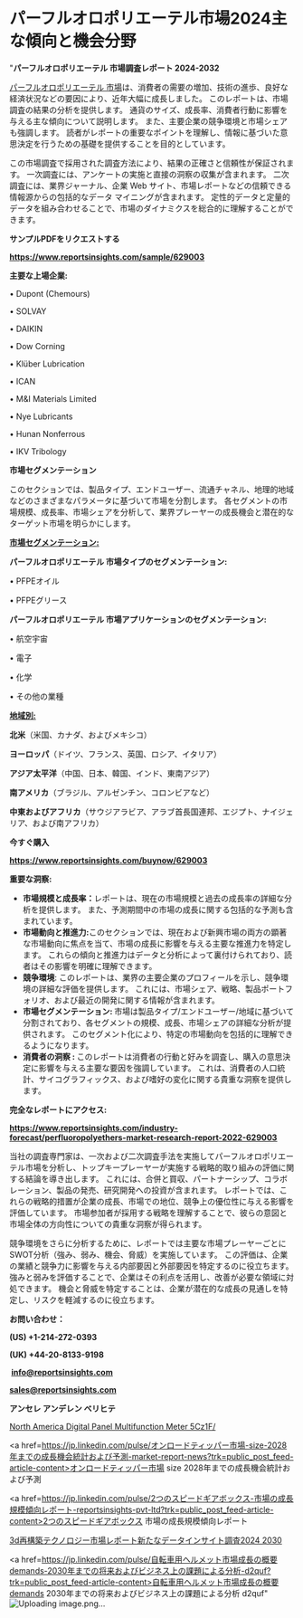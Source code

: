 # パーフルオロポリエーテル市場2024主な傾向と機会分野

"<strong>パーフルオロポリエーテル 市場調査レポート 2024-2032</strong>

<a href=https://www.reportsinsights.com/sample/629003>パーフルオロポリエーテル 市場</a>は、消費者の需要の増加、技術の進歩、良好な経済状況などの要因により、近年大幅に成長しました。 このレポートは、市場調査の結果の分析を提供します。 通貨のサイズ、成長率、消費者行動に影響を与える主な傾向について説明します。 また、主要企業の競争環境と市場シェアも強調します。 読者がレポートの重要なポイントを理解し、情報に基づいた意思決定を行うための基礎を提供することを目的としています。

この市場調査で採用された調査方法により、結果の正確さと信頼性が保証されます。 一次調査には、アンケートの実施と直接の洞察の収集が含まれます。 二次調査には、業界ジャーナル、企業 Web サイト、市場レポートなどの信頼できる情報源からの包括的なデータ マイニングが含まれます。 定性的データと定量的データを組み合わせることで、市場のダイナミクスを総合的に理解することができます。

<strong><b>サンプルPDFをリクエストする</b></strong>

<a href=https://www.reportsinsights.com/sample/629003><strong><u>https://www.reportsinsights.com/sample/629003</u></strong></a>

<strong>主要な上場企業:</strong>

• Dupont (Chemours)

• SOLVAY

• DAIKIN

• Dow Corning

• Klüber Lubrication

• ICAN

• M&I Materials Limited

• Nye Lubricants

• Hunan Nonferrous

• IKV Tribology

<strong>市場セグメンテーション</strong>

このセクションでは、製品タイプ、エンドユーザー、流通チャネル、地理的地域などのさまざまなパラメータに基づいて市場を分割します。 各セグメントの市場規模、成長率、市場シェアを分析して、業界プレーヤーの成長機会と潜在的なターゲット市場を明らかにします。

<strong><u>市場セグメンテーション</u></strong><strong><u>:</u></strong>

<strong>パーフルオロポリエーテル 市場タイプのセグメンテーション:</strong>

• PFPEオイル

• PFPEグリース

<strong>パーフルオロポリエーテル 市場アプリケーションのセグメンテーション:</strong>

• 航空宇宙

• 電子

• 化学

• その他の業種

<strong><u>地域別</u></strong><strong><u>:</u></strong>

<strong>北米</strong>（米国、カナダ、およびメキシコ）

<strong>ヨーロッパ</strong>（ドイツ、フランス、英国、ロシア、イタリア）

<strong>アジア太平洋</strong>（中国、日本、韓国、インド、東南アジア）

<strong>南アメリカ</strong>（ブラジル、アルゼンチン、コロンビアなど）

<strong>中東およびアフリカ</strong>（サウジアラビア、アラブ首長国連邦、エジプト、ナイジェリア、および南アフリカ）

<strong>今すぐ購入</strong>

<a href=https://www.reportsinsights.com/buynow/629003><strong><u>https://www.reportsinsights.com/buynow/629003</u></strong></a>

<strong>重要な洞察:</strong>
<ul>
  <li><strong>市場規模と成長率：</strong>レポートは、現在の市場規模と過去の成長率の詳細な分析を提供します。 また、予測期間中の市場の成長に関する包括的な予測も含まれています。</li>
  <li><strong>市場動向と推進力:</strong>このセクションでは、現在および新興市場の両方の顕著な市場動向に焦点を当て、市場の成長に影響を与える主要な推進力を特定します。 これらの傾向と推進力はデータと分析によって裏付けられており、読者はその影響を明確に理解できます。</li>
  <li><strong>競争環境</strong>: このレポートは、業界の主要企業のプロフィールを示し、競争環境の詳細な評価を提供します。 これには、市場シェア、戦略、製品ポートフォリオ、および最近の開発に関する情報が含まれます。</li>
  <li><strong>市場セグメンテーション: </strong>市場は製品タイプ/エンドユーザー/地域に基づいて分割されており、各セグメントの規模、成長、市場シェアの詳細な分析が提供されます。 このセグメント化により、特定の市場動向を包括的に理解できるようになります。</li>
  <li><strong>消費者の洞察 : </strong>このレポートは消費者の行動と好みを調査し、購入の意思決定に影響を与える主要な要因を強調しています。 これは、消費者の人口統計、サイコグラフィックス、および嗜好の変化に関する貴重な洞察を提供します。</li>
</ul>
<strong>完全なレポートにアクセス:</strong>

<a href=https://www.reportsinsights.com/industry-forecast/perfluoropolyethers-market-research-report-2022-629003><strong><u><b>https://www.reportsinsights.com/industry-forecast/perfluoropolyethers-market-research-report-2022-629003</b></u></strong></a>

当社の調査専門家は、一次および二次調査手法を実施してパーフルオロポリエーテル市場を分析し、トップキープレーヤーが実施する戦略的取り組みの評価に関する結論を導き出します。 これには、合併と買収、パートナーシップ、コラボレーション、製品の発売、研究開発への投資が含まれます。 レポートでは、これらの戦略的措置が企業の成長、市場での地位、競争上の優位性に与える影響を評価しています。 市場参加者が採用する戦略を理解することで、彼らの意図と市場全体の方向性についての貴重な洞察が得られます。

競争環境をさらに分析するために、レポートでは主要な市場プレーヤーごとにSWOT分析（強み、弱み、機会、脅威）を実施しています。 この評価は、企業の業績と競争力に影響を与える内部要因と外部要因を特定するのに役立ちます。 強みと弱みを評価することで、企業はその利点を活用し、改善が必要な領域に対処できます。 機会と脅威を特定することは、企業が潜在的な成長の見通しを特定し、リスクを軽減するのに役立ちます。

<strong>お問い合わせ：</strong>

<strong>(US) +1-214-272-0393</strong>

<strong>(UK) +44-20-8133-9198</strong>

<strong> </strong><a href=info@reportsinsights.com><strong><u>info@reportsinsights.com</u></strong></a>

<a href=sales@reportsinsights.com><strong><u>sales@reportsinsights.com</u></strong></a>

<strong>アンセレ アンデレン ベリヒテ</strong>

<a href=https://www.linkedin.com/pulse/north-america-digital-panel-multifunction-meter-5cz1f/>North America Digital Panel Multifunction Meter 5Cz1F/</a>

<a href=https://jp.linkedin.com/pulse/オンロードティッパー市場-size-2028年までの成長機会統計および予測-market-report-news?trk=public_post_feed-article-content>オンロードティッパー市場 size 2028年までの成長機会統計および予測</a>

<a href=https://jp.linkedin.com/pulse/2つのスピードギアボックス-市場の成長規模傾向レポート-reportsinsights-pvt-ltd?trk=public_post_feed-article-content>2つのスピードギアボックス 市場の成長規模傾向レポート</a>

<a href=https://www.linkedin.com/pulse/3d再構築テクノロジー市場レポート新たなデータインサイト調査2024-2030-reports-insights-expert-k824e/>3d再構築テクノロジー市場レポート新たなデータインサイト調査2024 2030</a>

<a href=https://jp.linkedin.com/pulse/自転車用ヘルメット市場成長の概要demands-2030年までの将来およびビジネス上の課題による分析-d2quf?trk=public_post_feed-article-content>自転車用ヘルメット市場成長の概要demands 2030年までの将来およびビジネス上の課題による分析 d2quf</a>"
![Uploading image.png…]()
